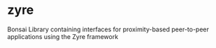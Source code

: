 # zyre
Bonsai Library containing interfaces for proximity-based peer-to-peer applications using the Zyre framework
